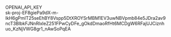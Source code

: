 OPENAI\_API\_KEY  
	sk-proj-EF8giePa9dX-m-IkH6gPmIT25seEhBY8Vspp5DtXROYSrMBM1EV3uwNBVpmb84e5JDra2av9ncT3BlbkFJNnRlxleZ251FPwCyDFe\_gOkdDmaoRfHt6MCDgW6RFajUJCiznhuo\_KzNjVWG8gr1\_nAwSoPqEA